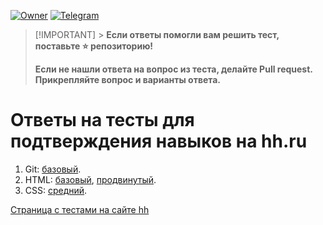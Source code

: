 [![Owner](https://img.shields.io/badge/bratovnikoff-%23FF9900?style=flat&label=owner&labelColor=%23413D38)](https://github.com/bratovnikoff)
[![Telegram](https://img.shields.io/badge/telegram-%2326A5E4?style=flat&logo=data%3Aimage%2Fpng%3Bbase64%2CiVBORw0KGgoAAAANSUhEUgAAAJAAAACQCAYAAADnRuK4AAAACXBIWXMAAAsTAAALEwEAmpwYAAAG%2FUlEQVR4nO3d%2B8%2BXcxzH8SsiOSeVSKiRWM6qTbNMY7FGo8xMaw6hNoeUfnEIu9e9xtgI2WLCUhaKCjE5xeSQJtFE1pocqvt2LOFpH%2FfHdo%2Fq%2Fh4%2B1%2FU5XK%2FHP3Bf1%2Bd63Z%2FvdV2f9%2Bd9ZZmIiIiIiIiIiIiIiIiIiIiIiIiIiIiIiIiIiIiIiIhI7YD2wADgJmA2sBLYRIsfgLeAa4Hd6vgzkhJgT%2BAC4EmgicosA%2Fb1fezikZ1ppgPN1OYxn8cvHgBdgPHAJ9TvD6Cnj%2FOQggGDgTnAVty6suhzkYIA%2BwBjHc02O%2FJAUecjBQH6AvfXcW9TjXm6sAkAdgGGAYuBvyjOYt%2FnLnUAugGTgLX48XI9xy%2BeAIOAWTncFFdLP2GxAPYARgEfEY6HfY%2BLtAE4CrgH2Ex4Gto6fvF3UzwEeL7gm%2BJqXaGABATYH7gO%2BIo4DPY9ZpL9E5yBwOPAFuLSQxfQE6ADMAJ4mzj9BLRTgIoPTm%2BgEfieuC1TeIq%2FKZ5jV7FT8IQClH9wOgMTgTWk5xYFKL%2FgnGCLtX4hXSMUILeh2bXVgmYZ9FOA3ASnq13Q%2FJry%2BNMsrShA9QXnZPsz9Svl84XCU1todrfvbsz2ljJboABVF5zuwGTgO99XLhB3K0CVF6M%2FDWwjPEuAS4E7PdQFjVGAdhyavcwAASsIU7PZDdF6GQG4seBjOF0B%2Bn9wegF3tdrKG6IXgUO3c%2Bz9Cz6ObgpQy8C3A862dTfm0TRUTcDlO1q8BKYUeCybSh8eu2dqTM57pnKddf4FXFVw%2BJdmZQUcaVfCQywP3d6sM2ZnJRN2na3oisVHshKuhJ9rtqAEXh7a2oK2irWA2%2FBjUlYGwN72P9j0uIlFU1uzjj038%2Bjuy3lZCZ6mGgN%2FmtqeRRXMOuam%2F1786pMlvNkuxoKtpkpezNnV%2Fhmej%2FX3pLqT2bpis9nuY%2BK0sJLCdNt6bqbvgwVWZSkADrJrU7HWFW%2BudDnALuA%2BQxiezRIooZhpp9JYLah0O4ztX%2FgS4ZiSRVxCEev2l6pnnVZPka8SltFZhJV%2B64ifmXUOqeLcOwHvEJ6BWUQF6SlU%2BlU167T6x1lOmDplEXTYSsUL1cw6rQrXQl2f25CFxjSrjqyZQC6zjgEcZmqNCdeSLBTA0cCDwM%2BkZW4ttTJAnwju9abnk4bqBqqffQyP7W1xWzbVWuYJHAOsJ3w3uE9EdetTz0W0Gl4NUzPdtcZxORXYSByGuk9GZa%2FgJya6xdfs0BhZ59pdM%2FHo5TYdlb1FNe8%2FUmQWbbvUMTZDIrv%2FM69UdnGbkLbfHr9Jer4FLqxzbIYBvxGX5e7SUdkgTSA9TwEH1jkuIyNdx5vlLh2VDZQpH03FBvNBNgdjMjrip89b3SSj8sF6iDTMqnfWseMxNvBtQ22p%2BWGh1gHrEcm7jZ3NOsMd%2FpzH%2Fvqin4uxqHbgDjd7iIiP%2BXZoZ0dj4GvnhEvmZ7eDi%2FGodZH0YuBdwvcNcL6j8zbF71NJw%2BosBMAptig8xE19psn3AQ7DM410zM9CYncXDLFrYs2p3OsEtHPCtcYs8E8YDbfvWH6kWDNdFkiZ7S7AbNIzOotoi85QW41o7kfyYmqPzsnh2OeTpgFZbOzN90C7w%2FQzRwNhZrjbTQOpHBpSpfTi9L%2F2y2JnC9BMgf1rNdRKmyq%2Fm128ENxBReUbpGt9lhq7UHuaLYWdZvdNvW8L0VfZ3oHmqep64MS8vihjntqA90jbK3mMXenZb2DEup26GveV%2FmLn1N1sGeUwTgFyHyBTwloWZyhAbsNjOoGUSXcFyO2LwpgrDKq1WeFxyPZZLJOlCpDbAJl%2BRGUyQwFyG6AGymW8AuQ2QBdRLmcpQG4D1DGC%2FesuHawAOWbrmGKvb67ERoUnJx4%2BreTD6wpQjuw2nRg3CFZqmgKUM9tZ40vSdLUCVABTbJXo2tggBaggdhfGuMi6bcTZTDNlwBG2YjJ263yPZdlnozGRz0YLfY9j6QG9I66Vnlr6CxgCu8nQbATYQlxG%2BR47aQU4NrIS2JN0AQNjm41OArYSfieOjr7HS3beJ%2FtDwvW5Ll4cpbGTAl0Kmet7fKRCQH%2B7ETIkk3UBI0JLd5LGgJpvjvA9JlJ71%2FrVvtMD9NUFjLvisdHjbLSp0G70kg9a2tp86iFA83RNE4Gfe6MJvs9bHAMGACsLClB%2FXcB0Z6MpwLYcw2Oanbb3fa6SI%2BD4HN9iP6qLVwK0NPNsyGE2OtP3uUmBgOOADxyFZ0VebQAl%2FF6RdzhYU6vrA3oSOVoaiZomo7VY5Pv4JZy%2B2pdV2aB9bT3ffZUE0dK3usEuS%2ByMaYnc0%2FfxSqBo6Z5%2Fif12xxrbpb%2FJFvpfY2qSfB%2BjiIiIiIiIiIiIiIiIiIiIiGQh%2BBtgGswj0vNK6wAAAABJRU5ErkJggg%3D%3D&labelColor=%23413D38)](https://t.me/bratovnikoff_channel)

> [!IMPORTANT] > **Если ответы помогли вам решить тест, поставьте ⭐️ репозиторию!**
>
> **Если не нашли ответа на вопрос из теста, делайте Pull request. Прикрепляйте вопрос и варианты ответа.**

# Ответы на тесты для подтверждения навыков на hh.ru

1. Git: [базовый](git/basic.md).
2. HTML: [базовый](html/basic.md), [продвинутый](html/advanced.md).
3. CSS: [средний](css/intermediate.md).

[Страница с тестами на сайте hh](https://hh.ru/applicant/skill_verifications/methods)
